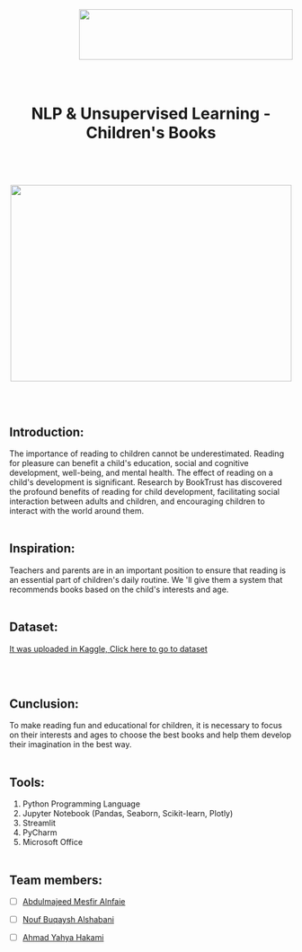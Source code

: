 <img align="right" width="380" height="90" src="https://upload.wikimedia.org/wikipedia/ar/2/21/%D8%A3%D9%83%D8%A7%D8%AF%D9%8A%D9%85%D9%8A%D8%A9_%D8%B3%D8%AF%D8%A7%D9%8A%D8%A7.png">


\
&nbsp;
\
&nbsp;

\
&nbsp;
\
&nbsp;
 # <p  align="center">  **NLP & Unsupervised Learning - Children's Books** </p>
 
 \
&nbsp;


<p align="center" width="100%">
    <img  width="500" height="350" src="https://mir-s3-cdn-cf.behance.net/project_modules/fs/3d329f131363699.6193b53846920.jpg">
</p>

\
&nbsp;


## Introduction:
The importance of reading to children cannot be underestimated. Reading for pleasure can benefit a child's education, social and cognitive development, well-being, and mental health. The effect of reading on a child's development is significant. Research by BookTrust has discovered the profound benefits of reading for child development, facilitating social interaction between adults and children, and encouraging children to interact with the world around them.
\
&nbsp;

## Inspiration:

Teachers and parents are in an important position to ensure that reading is an essential part of children's daily routine. We 'll give them a system that recommends books based on the child's interests and age.
\
&nbsp;

## Dataset:
[It was uploaded in Kaggle, Click here to go to dataset](https://www.kaggle.com/thomaskonstantin/highly-rated-children-books-and-stories)


\
&nbsp;

## Cunclusion:

To make reading fun and educational for children, it is necessary to focus on their interests and ages to choose the best books and help them develop their imagination in the best way.
\
&nbsp;


## Tools:
1. Python Programming Language
2. Jupyter Notebook (Pandas, Seaborn, Scikit-learn, Plotly)
3. Streamlit
4. PyCharm
5. Microsoft Office 
\
&nbsp;


## Team members:
- [ ]  [Abdulmajeed Mesfir Alnfaie](https://github.com/AbdulamjeedAlnefaie)
- [ ]  [Nouf Buqaysh Alshabani](https://github.com/Noufalshabani)
- [ ]  [Ahmad Yahya Hakami](https://github.com/AhmadHakami)


